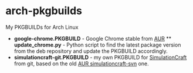 # arch-pkgbuilds

My PKGBUILDs for Arch Linux

* __google-chrome.PKGBUILD__ - Google Chrome stable from [AUR](https://aur.archlinux.org/packages/google-chrome/)
** __update_chrome.py__ - Python script to find the latest package version from the deb repository and update the PKGBUILD accordingly.
* __simulationcraft-git.PKGBUILD__ - my own PKGBUILD for [SimulationCraft](http://simulationcraft.org/) from git, based on the old [AUR simulationcraft-svn](https://aur.archlinux.org/packages/simulationcraft-svn/) one.

